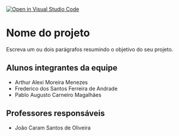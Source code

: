 [![Open in Visual Studio Code](https://classroom.github.com/assets/open-in-vscode-c66648af7eb3fe8bc4f294546bfd86ef473780cde1dea487d3c4ff354943c9ae.svg)](https://classroom.github.com/online_ide?assignment_repo_id=8209595&assignment_repo_type=AssignmentRepo)
# Nome do projeto
Escreva um ou dois parágrafos resumindo o objetivo do seu projeto.

## Alunos integrantes da equipe

* Arthur Alexi Moreira Menezes
* Frederico dos Santos Ferreira de Andrade
* Pablo Augusto Carneiro Magalhães


## Professores responsáveis

* João Caram Santos de Oliveira


